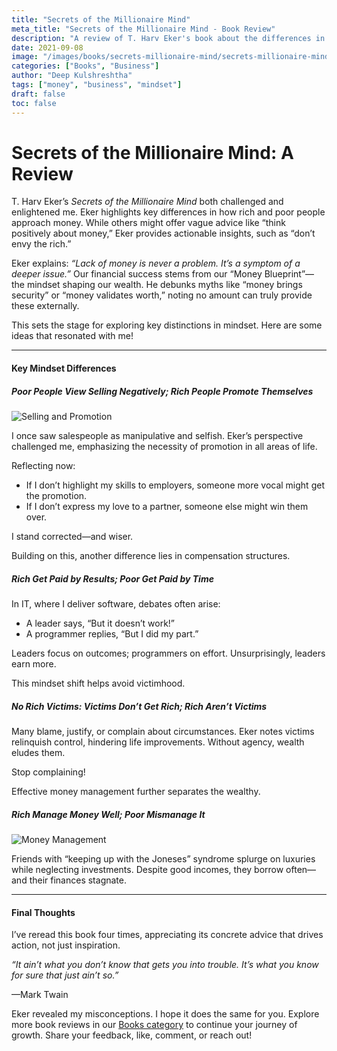 ```yaml
---
title: "Secrets of the Millionaire Mind"
meta_title: "Secrets of the Millionaire Mind - Book Review"
description: "A review of T. Harv Eker's book about the differences in how rich and poor people think about money. Insights on money blueprint, selling, and financial success."
date: 2021-09-08
image: "/images/books/secrets-millionaire-mind/secrets-millionaire-mind-cover.jpeg"
categories: ["Books", "Business"]
author: "Deep Kulshreshtha"
tags: ["money", "business", "mindset"]
draft: false
toc: false
---
```


# Secrets of the Millionaire Mind: A Review

T. Harv Eker’s *Secrets of the Millionaire Mind* both challenged and enlightened me. Eker highlights key differences in how rich and poor people approach money. While others might offer vague advice like “think positively about money,” Eker provides actionable insights, such as “don’t envy the rich.”

Eker explains: *“Lack of money is never a problem. It’s a symptom of a deeper issue.”* Our financial success stems from our “Money Blueprint”—the mindset shaping our wealth. He debunks myths like “money brings security” or “money validates worth,” noting no amount can truly provide these externally.

This sets the stage for exploring key distinctions in mindset. Here are some ideas that resonated with me!

---

#### Key Mindset Differences

##### Poor People View Selling Negatively; Rich People Promote Themselves

![Selling and Promotion](/images/books/secrets-millionaire-mind/selling-promotion.jpg)

I once saw salespeople as manipulative and selfish. Eker’s perspective challenged me, emphasizing the necessity of promotion in all areas of life.

Reflecting now:

- If I don’t highlight my skills to employers, someone more vocal might get the promotion.
- If I don’t express my love to a partner, someone else might win them over.

I stand corrected—and wiser.

Building on this, another difference lies in compensation structures.

##### Rich Get Paid by Results; Poor Get Paid by Time

In IT, where I deliver software, debates often arise:

- A leader says, “But it doesn’t work!”
- A programmer replies, “But I did my part.”

Leaders focus on outcomes; programmers on effort. Unsurprisingly, leaders earn more.

This mindset shift helps avoid victimhood.

##### No Rich Victims: Victims Don’t Get Rich; Rich Aren’t Victims

Many blame, justify, or complain about circumstances. Eker notes victims relinquish control, hindering life improvements. Without agency, wealth eludes them.

Stop complaining!

Effective money management further separates the wealthy.

##### Rich Manage Money Well; Poor Mismanage It

![Money Management](/images/books/secrets-millionaire-mind/money-management.jpg)

Friends with “keeping up with the Joneses” syndrome splurge on luxuries while neglecting investments. Despite good incomes, they borrow often—and their finances stagnate.

---

#### Final Thoughts

I’ve reread this book four times, appreciating its concrete advice that drives action, not just inspiration.

*“It ain’t what you don’t know that gets you into trouble. It’s what you know for sure that just ain’t so.”*

—Mark Twain

Eker revealed my misconceptions. I hope it does the same for you. Explore more book reviews in our [Books category](#) to continue your journey of growth. Share your feedback, like, comment, or reach out!





